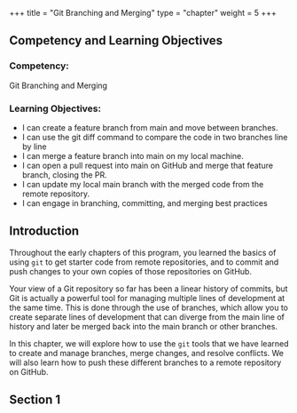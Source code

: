 +++
title = "Git Branching and Merging"
type = "chapter"
weight = 5
+++

## Competency and Learning Objectives

### Competency:

Git Branching and Merging

### Learning Objectives:

- I can create a feature branch from main and move between branches.
- I can use the git diff command to compare the code in two branches line by line
- I can merge a feature branch into main on my local machine.
- I can open a pull request into main on GitHub and merge that feature branch, closing the PR.
- I can update my local main branch with the merged code from the remote repository.
- I can engage in branching, committing, and merging best practices

## Introduction

Throughout the early chapters of this program, you learned the basics of using `git` to get
starter code from remote repositories, and to commit and push changes to your own copies of
those repositories on GitHub. 

Your view of a Git repository so far has been a linear history of commits, but Git is actually a
powerful tool for managing multiple lines of development at the same time.  This is done through
the use of branches, which allow you to create separate lines of development that can diverge
from the main line of history and later be merged back into the main branch or other branches.

In this chapter, we will explore how to use the `git` tools that we have learned to create and
manage branches, merge changes, and resolve conflicts. We will also learn how to push these
different branches to a remote repository on GitHub.

## Section 1
